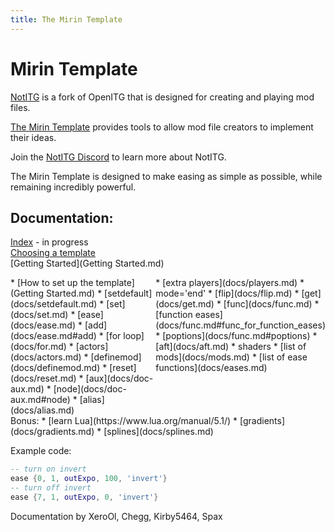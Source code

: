 ```yaml
---
title: The Mirin Template
---
```

# Mirin Template
[NotITG](https://notitg.heysora.net) is a fork of OpenITG that is designed for creating and playing mod files.

[The Mirin Template](https://www.github.com/XeroOl/notitg-mirin) provides tools to allow mod file creators to implement their ideas.

Join the [NotITG Discord](https://uksrt.heysora.net/discord) to learn more about NotITG.

The Mirin Template is designed to make easing as simple as possible, while remaining incredibly powerful.


## Documentation:
[Index](docs/index.md) - in progress
<br>
[Choosing a template](comparison.md)
<br>
[Getting Started](Getting Started.md)
<br>
<div style="display:flex">
<div style="flex:50%" markdown="1">
* [How to set up the template](Getting Started.md)
* [setdefault](docs/setdefault.md)
* [set](docs/set.md)
* [ease](docs/ease.md)
* [add](docs/ease.md#add)
* [for loop](docs/for.md)
* [actors](docs/actors.md)
* [definemod](docs/definemod.md)
* [reset](docs/reset.md)
* [aux](docs/doc-aux.md)
* [node](docs/doc-aux.md#node)
* [alias](docs/alias.md)
</div>
<div style="flex:50%" markdown="1">
* [extra players](docs/players.md)
* mode='end'
* [flip](docs/flip.md)
* [get](docs/get.md)
* [func](docs/func.md)
* [function eases](docs/func.md#func_for_function_eases)
* [poptions](docs/func.md#poptions)
* [aft](docs/aft.md)
* shaders
* [list of mods](docs/mods.md)
* [list of ease functions](docs/eases.md)
</div>
</div>
Bonus:
* [learn Lua](https://www.lua.org/manual/5.1/)
* [gradients](docs/gradients.md)
* [splines](docs/splines.md)

Example code:
```lua
-- turn on invert
ease {0, 1, outExpo, 100, 'invert'}
-- turn off invert
ease {7, 1, outExpo, 0, 'invert'}
```


Documentation by XeroOl, Chegg, Kirby5464, Spax

